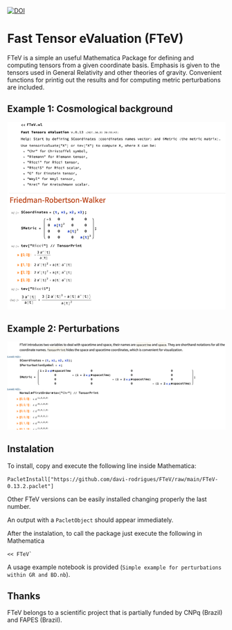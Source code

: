 [![DOI](https://zenodo.org/badge/422944259.svg)](https://zenodo.org/badge/latestdoi/422944259)


# Fast Tensor eValuation (FTeV)

FTeV is a simple an useful Mathematica Package for defining and computing tensors from a given coordinate basis. Emphasis is given to the tensors used in General Relativity and other theories of gravity. Convenient functions for printig out the results and for computing metric perturbations are included.

## Example 1: Cosmological background

![example1](images/FrwExample.png)

## Example 2: Perturbations

![example2](images/FrwPertExample2.png)

## Instalation
To install, copy and execute the following line inside Mathematica: 
```
PacletInstall["https://github.com/davi-rodrigues/FTeV/raw/main/FTeV-0.13.2.paclet"]
```

Other FTeV versions can be easily installed changing properly the last number.

An output with a `PacletObject` should appear immediately. 

After the instalation, to call the package just execute the following in Mathematica
```
<< FTeV`
```

A usage example notebook is provided (`Simple example for perturbations within GR and BD.nb`).

## Thanks

FTeV belongs to a scientific project that is partially funded by CNPq (Brazil) and FAPES (Brazil).
